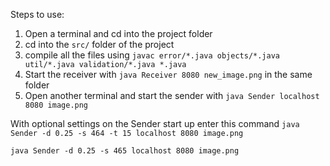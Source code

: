 Steps to use:
1. Open a terminal and cd into the project folder
2. cd into the `src/` folder of the project
3. compile all the files using 
`javac error/*.java objects/*.java util/*.java validation/*.java *.java`
4. Start the receiver with `java Receiver 8080 new_image.png` in the same folder
5. Open another terminal and start the sender with `java Sender localhost 8080 image.png`

With optional settings on the Sender start up enter this command 
`java Sender -d 0.25 -s 464 -t 15 localhost 8080 image.png`

`java Sender -d 0.25 -s 465 localhost 8080 image.png`
